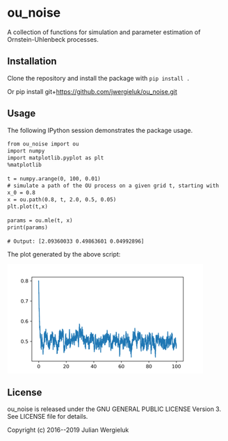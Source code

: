 # ou_noise

A collection of functions for simulation and parameter estimation of 
Ornstein-Uhlenbeck processes.

## Installation 

Clone the repository and install the package with `pip install .`

Or 
      pip install git+https://github.com/jwergieluk/ou_noise.git

## Usage

The following IPython session demonstrates the package usage.

    from ou_noise import ou
    import numpy
    import matplotlib.pyplot as plt
    %matplotlib

    t = numpy.arange(0, 100, 0.01)
    # simulate a path of the OU process on a given grid t, starting with x_0 = 0.8
    x = ou.path(0.8, t, 2.0, 0.5, 0.05)                                           
    plt.plot(t,x)

    params = ou.mle(t, x)
    print(params)

    # Output: [2.09360033 0.49863601 0.04992896]

The plot generated by the above script:

![Ornstein-Uhlenbeck process path](ou.png)

## License

ou_noise is released under the GNU GENERAL PUBLIC LICENSE Version 3. 
See LICENSE file for details.

Copyright (c) 2016--2019 Julian Wergieluk
